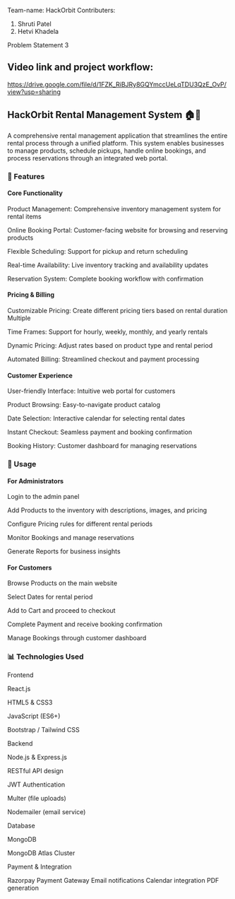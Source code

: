 Team-name: HackOrbit
Contributers:

1. Shruti Patel
2. Hetvi Khadela

Problem Statement 3

## Video link and project workflow:

https://drive.google.com/file/d/1FZK_RiBJRy8GQYmccUeLqTDU3QzE_OvP/view?usp=sharing

## HackOrbit Rental Management System 🏠🚗

A comprehensive rental management application that streamlines the entire rental process through a unified platform. This system enables businesses to manage products, schedule pickups, handle online bookings, and process reservations through an integrated web portal.

### 🌟 Features

#### Core Functionality

Product Management: Comprehensive inventory management system for rental items

Online Booking Portal: Customer-facing website for browsing and reserving products 

Flexible Scheduling: Support for pickup and return scheduling 

Real-time Availability: Live inventory tracking and availability updates 

Reservation System: Complete booking workflow with confirmation

#### Pricing & Billing

Customizable Pricing: Create different pricing tiers based on rental duration Multiple 

Time Frames: Support for hourly, weekly, monthly, and yearly rentals 

Dynamic Pricing: Adjust rates based on product type and rental period 

Automated Billing: Streamlined checkout and payment processing

#### Customer Experience

User-friendly Interface: Intuitive web portal for customers

Product Browsing: Easy-to-navigate product catalog

Date Selection: Interactive calendar for selecting rental dates

Instant Checkout: Seamless payment and booking confirmation

Booking History: Customer dashboard for managing reservations

### 🎯 Usage

#### For Administrators

Login to the admin panel

Add Products to the inventory with descriptions, images, and pricing

Configure Pricing rules for different rental periods

Monitor Bookings and manage reservations

Generate Reports for business insights

#### For Customers

Browse Products on the main website

Select Dates for rental period

Add to Cart and proceed to checkout

Complete Payment and receive booking confirmation

Manage Bookings through customer dashboard

### 📊 Technologies Used

Frontend

React.js

HTML5 & CSS3

JavaScript (ES6+)

Bootstrap / Tailwind CSS

Backend

Node.js & Express.js

RESTful API design

JWT Authentication

Multer (file uploads)

Nodemailer (email service)

Database

MongoDB

MongoDB Atlas Cluster

Payment & Integration

Razorpay Payment Gateway
Email notifications
Calendar integration
PDF generation
